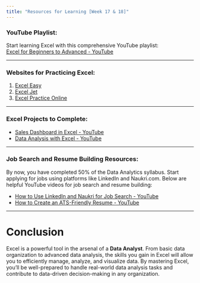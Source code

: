 ```yaml
---
title: "Resources for Learning [Week 17 & 18]"
---
```


### YouTube Playlist:
Start learning Excel with this comprehensive YouTube playlist:  
[Excel for Beginners to Advanced - YouTube](https://www.youtube.com/playlist?list=PLUaB-1hjhk8Hyd5NiPQ9CND82vNodlFF5)

---

### Websites for Practicing Excel:

1. [Excel Easy](https://www.excel-easy.com/)  
2. [Excel Jet](https://exceljet.net/)  
3. [Excel Practice Online](https://www.excelpracticeonline.com/)

---

### Excel Projects to Complete:
- [Sales Dashboard in Excel - YouTube](https://www.youtube.com/watch?v=m13o5aqeCbM)  
- [Data Analysis with Excel - YouTube](https://www.youtube.com/watch?v=opJgMj1IUrc)

---

### Job Search and Resume Building Resources:
By now, you have completed 50% of the Data Analytics syllabus. Start applying for jobs using platforms like LinkedIn and Naukri.com. Below are helpful YouTube videos for job search and resume building:

- [How to Use LinkedIn and Naukri for Job Search - YouTube](https://youtu.be/KfVkKtncLYE?si=_9rUbHAx7KIn32oi)  
- [How to Create an ATS-Friendly Resume - YouTube](https://youtu.be/IIGWpw1FXhk?si=u1jvQj6JAnI34_z3)

---

# Conclusion
Excel is a powerful tool in the arsenal of a **Data Analyst**. From basic data organization to advanced data analysis, the skills you gain in Excel will allow you to efficiently manage, analyze, and visualize data. By mastering Excel, you’ll be well-prepared to handle real-world data analysis tasks and contribute to data-driven decision-making in any organization.
